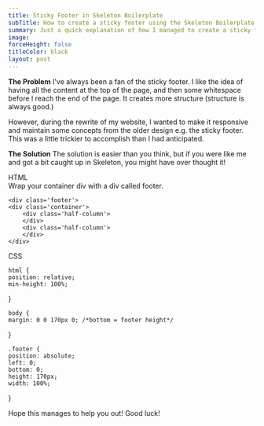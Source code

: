 ```yaml
---
title: Sticky Footer in Skeleton Boilerplate
subTitle: How to create a sticky footer using the Skeleton Boilerplate
summary: Just a quick explanation of how I managed to create a sticky footer using the Skeleton HTML5 Boilerplate
image:
forceHeight: false
titleColor: black
layout: post
---
```

**The Problem**
I've always been a fan of the sticky footer. I like the idea of having all the content at the top of the page, and then some whitespace before I reach the end of the page. It creates more structure (structure is always good.)

However, during the rewrite of my website, I wanted to make it responsive and maintain some concepts from the older design e.g. the sticky footer. This was a little trickier to accomplish than I had anticipated.

**The Solution**
The solution is easier than you think, but if you were like me and got a bit caught up in Skeleton, you might have over thought it!

HTML  
Wrap your container div with a div called footer.

    <div class='footer'>
	<div class='container'>
		<div class='half-column'>
		</div>
		<div class='half-column'>
		</div>
	</div>
</div>    
  

CSS  

    html {
	position: relative;
	min-height: 100%;
}    

    body {
	margin: 0 0 170px 0; /*bottom = footer height*/
}    

    .footer {
	position: absolute;
	left: 0;
	bottom: 0;
	height: 170px;
	width: 100%;
}    



Hope this manages to help you out! Good luck!